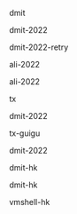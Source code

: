 dmit

dmit-2022

dmit-2022-retry


ali-2022

ali-2022

tx

dmit-2022

tx-guigu

dmit-2022

dmit-hk


dmit-hk



vmshell-hk
